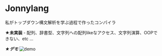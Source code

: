 # Jonnylang
私がトップダウン構文解析を学ぶ過程で作ったコンパイラ

**★未実装**
	- 配列、辞書型、文字列への配列likeなアクセス、文字列演算、OOPできない、etc ...


***★デモ***
![demo](img/exec.gif "demo")